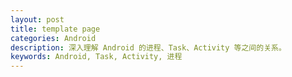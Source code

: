 ```yaml
---
layout: post
title: template page
categories: Android
description: 深入理解 Android 的进程、Task、Activity 等之间的关系。
keywords: Android, Task, Activity, 进程
---
```


